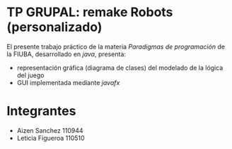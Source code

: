 # TP GRUPAL: remake Robots (personalizado)

El presente trabajo práctico de la materia *Paradigmas de programación* de la FIUBA, desarrollado en *java*, presenta:

- representación gráfica (diagrama de clases) del modelado de la lógica del juego
- GUI implementada mediante *javafx*

# Integrantes 
- Aizen Sanchez 110944
- Leticia Figueroa 110510
